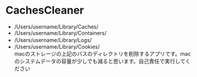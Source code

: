 # CachesCleaner

- /Users/username/Library/Caches/
- /Users/username/Library/Containers/
- /Users/username/Library/Logs/　　
- /Users/username/Library/Cookies/<br>
  macのストレージの上記のパスのディレクトリを削除するアプリです。macのシステムデータの容量が少しでも減ると思います。自己責任で実行してください
